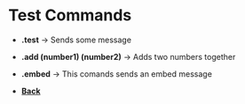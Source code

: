 # Test Commands

- **.test** -> Sends some message
- **.add (number1) (number2)** -> Adds two numbers together
- **.embed** -> This comands sends an embed message

- **[Back](./PrefixCommands.md)**